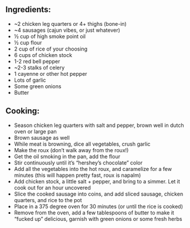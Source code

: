 ## Ingredients:
- ~2 chicken leg quarters or 4+ thighs (bone-in)
- ~4 sausages (cajun vibes, or just whatever)
- ½ cup of high smoke point oil
- ½ cup flour
- 2 cup of rice of your choosing
- 6 cups of chicken stock
- 1-2 red bell pepper
- ~2-3 stalks of celery
- 1 cayenne or other hot pepper
- Lots of garlic
- Some green onions
- Butter

## Cooking:
- Season chicken leg quarters with salt and pepper, brown well in dutch oven or large pan
- Brown sausage as well
- While meat is browning, dice all vegetables, crush garlic
- Make the roux (don’t walk away from the roux!)
- Get the oil smoking in the pan, add the flour
- Stir continuously until it’s “hershey’s chocolate” color
- Add all the vegetables into the hot roux, and caramelize for a few minutes (this will happen pretty fast, roux is napalm)
- Add chicken stock, a little salt + pepper, and bring to a simmer. Let it cook out for an hour uncovered
- Slice the cooked sausage into coins, and add sliced sausage, chicken quarters, and rice to the pot
- Place in a 375 degree oven for 30 minutes (or until the rice is cooked)
- Remove from the oven, add a few tablespoons of butter to make it “fucked up” delicious, garnish with green onions or some fresh herbs